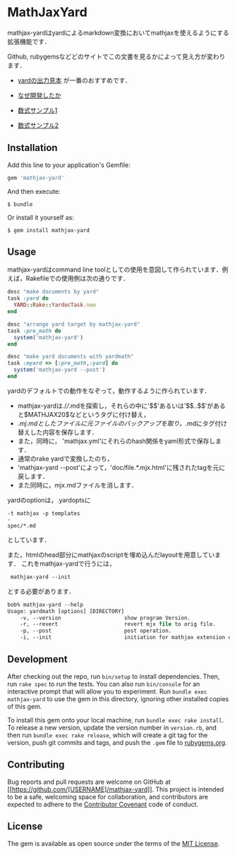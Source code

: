 # MathJaxYard

mathjax-yardはyardによるmarkdown変換においてmathjaxを使えるようにする拡張機能です．

Github, rubygemsなどどのサイトでこの文書を見るかによって見え方が変わります．
- [yardの出力見本](http://nishitani0.kwansei.ac.jp/Open/mathjax-yard/)
が一番のおすすめです．

- [なぜ開発したか](file.Why_mathjax-yard.mjx.html)
- [数式サンプル1](file.atom.mjx.html)
- [数式サンプル2](file.potential.mjx.html)

## Installation

Add this line to your application's Gemfile:

```ruby
gem 'mathjax-yard'
```

And then execute:

```
$ bundle
```

Or install it yourself as:

```
$ gem install mathjax-yard
```

## Usage

mathjax-yardはcommand line toolとしての使用を意図して作られています．例えば，Rakefileでの使用例は次の通りです．

```ruby
desc "make documents by yard"
task :yard do
  YARD::Rake::YardocTask.new
end

desc "arrange yard target by mathjax-yard"
task :pre_math do
  system('mathjax-yard')
end

desc "make yard documents with yardmath"
task :myard => [:pre_math,:yard] do
  system('mathjax-yard --post')
end
```

yardのデフォルトでの動作をなぞって，動作するように作られています．
- mathjax-yardは./*/*.mdを探索し，それらの中に'\$\$'あるいは'\$\$..\$\$'があると\$MATHJAX20\$などというタグに付け替え，
- *.mj.mdとしたファイルに元ファイルのバックアップを取り，*.mdにタグ付け替えした内容を保存します．
- また，同時に，  'mathjax.yml'にそれらのhash関係をyaml形式で保存します．
- 通常のrake yardで変換したのち，
- 'mathjax-yard --post'によって，'doc/file.*.mjx.html'に残されたtagを元に戻します．
- また同時に，mjx.mdファイルを消します．

yardのoptionは，.yardoptsに

```
-t mathjax -p templates
-
spec/*.md
```

としています．

また，htmlのhead部分にmathjaxのscriptを埋め込んだlayoutを用意しています．
これをmathjax-yardで行うには，
```csh
 mathjax-yard --init
```
とする必要があります．

```csh
bob% mathjax-yard --help
Usage: yardmath [options] [DIRECTORY]
    -v, --version                    show program Version.
    -r, --revert                     revert mjx file to orig file.
    -p, --post                       post operation.
    -i, --init                       initiation for mathjax extension on yard layout.
```

## Development

After checking out the repo, run `bin/setup` to install dependencies. Then, run `rake spec` to run the tests. You can also run `bin/console` for an interactive prompt that will allow you to experiment. Run `bundle exec mathjax-yard` to use the gem in this directory, ignoring other installed copies of this gem.

To install this gem onto your local machine, run `bundle exec rake install`. To release a new version, update the version number in `version.rb`, and then run `bundle exec rake release`, which will create a git tag for the version, push git commits and tags, and push the `.gem` file to [rubygems.org](https://rubygems.org).

## Contributing

Bug reports and pull requests are welcome on GitHub at [[https://github.com/[USERNAME]/mathjax-yard]]. This project is intended to be a safe, welcoming space for collaboration, and contributors are expected to adhere to the [Contributor Covenant](http://contributor-covenant.org) code of conduct.


## License

The gem is available as open source under the terms of the [MIT License](http://opensource.org/licenses/MIT).
